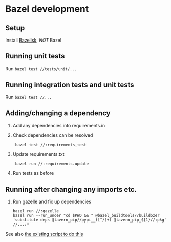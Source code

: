 # Bazel development

## Setup

Install [Bazelisk](https://github.com/bazelbuild/bazelisk), _NOT_ Bazel

## Running unit tests

Run `bazel test //tests/unit/...`

## Running integration tests and unit tests

Run `bazel test //...`

## Adding/changing a dependency

1. Add any dependencies into requirements.in
2. Check dependencies can be resolved

        bazel test //:requirements_test

3. Update requirements.txt

        bazel run //:requirements.update

4. Run tests as before

## Running after changing any imports etc.

1. Run gazelle and fix up dependencies

       bazel run //:gazelle
       bazel run --run_under "cd $PWD && " @bazel_buildtools//buildozer 'substitute deps @tavern_pip//pypi__([^/]+) @tavern_pip_${1}//:pkg' //...:*

See also [the existing script to do this](/scripts/pre-commit.sh)
